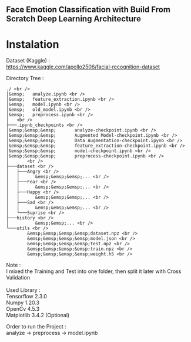 ## Face Emotion Classification with Build From Scratch Deep Learning Architecture

# Instalation
Dataset (Kaggle) : <br />
https://www.kaggle.com/apollo2506/facial-recognition-dataset <br />

Directory Tree :  <br />
```
./ <br />
│&emsp;   analyze.ipynb <br />
│&emsp;   feature_extraction.ipynb <br />
│&emsp;   model.ipynb <br />
│&emsp;   old_model.ipynb <br />
│&emsp;   preprocess.ipynb <br />
│   <br />
├───.ipynb_checkpoints <br />
│&emsp;&emsp;&emsp;       analyze-checkpoint.ipynb <br />
│&emsp;&emsp;&emsp;       Augmented Model-checkpoint.ipynb <br />
│&emsp;&emsp;&emsp;       Data Augmentation-checkpoint.ipynb <br />
│&emsp;&emsp;&emsp;       feature_extraction-checkpoint.ipynb <br />
│&emsp;&emsp;&emsp;       model-checkpoint.ipynb <br />
│&emsp;&emsp;&emsp;       preprocess-checkpoint.ipynb <br />
│       <br />
├───dataset <br />
│   ├───Angry <br />
│   │      &emsp;&emsp;&emsp;... <br />
│   ├───Fear <br />
│   │      &emsp;&emsp;&emsp;... <br />
│   ├───Happy <br />
│   │      &emsp;&emsp;&emsp;... <br />
│   ├───Sad <br />
│   │      &emsp;&emsp;&emsp;... <br />
│   └───Suprise <br />
├───history <br />
│          &emsp;&emsp;... <br />
└───utils <br />
        &emsp;&emsp;&emsp;&emsp;dataset.npz <br />
        &emsp;&emsp;&emsp;&emsp;model.json <br />
        &emsp;&emsp;&emsp;&emsp;test.npz <br />
        &emsp;&emsp;&emsp;&emsp;train.npz <br />
        &emsp;&emsp;&emsp;&emsp;weight.h5 <br />
```
Note :  <br />
I mixed the Training and Test into one folder, then split it later with Cross Validation <br />
 <br />
Used Library : <br />
Tensorflow 2.3.0 <br />
Numpy      1.20.3 <br />
OpenCv     4.5.3 <br />
Matplotlib 3.4.2 (Optional) <br />

Order to run the Project : <br />
analyze -> preprocess -> model.ipynb
